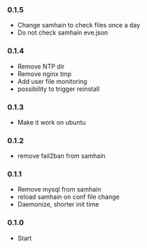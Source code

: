 ### 0.1.5
- Change samhain to check files once a day
- Do not check samhain eve.json

### 0.1.4
- Remove NTP dir
- Remove nginx tmp
- Add user file monitoring
- possibility to trigger reinstall

### 0.1.3
- Make it work on ubuntu

### 0.1.2
- remove fail2ban from samhain

### 0.1.1
- Remove mysql from samhain
- reload samhain on conf file change
- Daemonize, shorter init time

### 0.1.0
- Start

